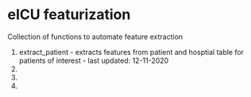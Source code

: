 # eICU featurization
Collection of functions to automate feature extraction

<ol>
<li>extract_patient - extracts features from patient and hosptial table for patients of interest - last updated: 12-11-2020</li>
<li></li>
<li></li>
<li></li>
</ol>
